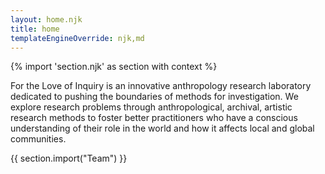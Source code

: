 ```yaml
---
layout: home.njk
title: home
templateEngineOverride: njk,md
---
```

{% import 'section.njk' as section with context %}

For the Love of Inquiry is an innovative anthropology research laboratory dedicated to pushing the boundaries of methods for investigation. We explore research problems through anthropological, archival, artistic research methods to foster better practitioners who have a conscious understanding of their role in the world and how it affects local and global communities.

{{ section.import("Team") }}